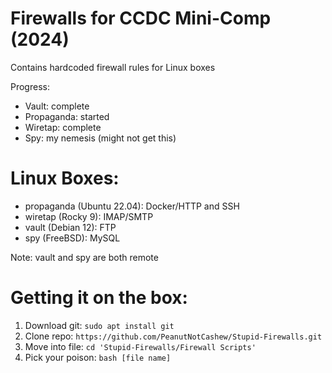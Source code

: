 # Firewalls for CCDC Mini-Comp (2024)
Contains hardcoded firewall rules for Linux boxes

Progress:
- Vault: complete
- Propaganda: started
- Wiretap: complete
- Spy: my nemesis (might not get this)

# Linux Boxes:
- propaganda (Ubuntu 22.04): Docker/HTTP and SSH
- wiretap (Rocky 9): IMAP/SMTP
- vault (Debian 12): FTP
- spy (FreeBSD): MySQL

Note: vault and spy are both remote

# Getting it on the box:
1. Download git: `sudo apt install git`
2. Clone repo: `https://github.com/PeanutNotCashew/Stupid-Firewalls.git`
3. Move into file: `cd 'Stupid-Firewalls/Firewall Scripts'`
4. Pick your poison: `bash [file name]`